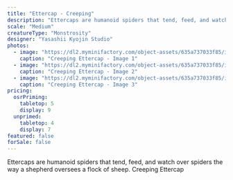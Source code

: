 ```yaml
---
title: "Ettercap - Creeping"
description: "Ettercaps are humanoid spiders that tend, feed, and watch over spiders the way a shepherd oversees a flock of sheep. Creeping Ettercap"
scale: "Medium"
creatureType: "Monstrosity"
designer: "Yasashii Kyojin Studio"
photos:
  - image: "https://dl2.myminifactory.com/object-assets/635a737033f85/images/720X720-ettercap-04-ps.jpg"
    caption: "Creeping Ettercap - Image 1"
  - image: "https://dl2.myminifactory.com/object-assets/635a737033f85/images/720X720-ettercap-04-scale.jpg"
    caption: "Creeping Ettercap - Image 2"
  - image: "https://dl2.myminifactory.com/object-assets/635a737033f85/images/720X720-ettercap-04b.jpg"
    caption: "Creeping Ettercap - Image 3"
pricing:
  osrPriming:
    tabletop: 5
    display: 9
  unprimed:
    tabletop: 4
    display: 7
featured: false
forSale: false
---
```


Ettercaps are humanoid spiders that tend, feed, and watch over spiders the way a shepherd oversees a flock of sheep. Creeping Ettercap